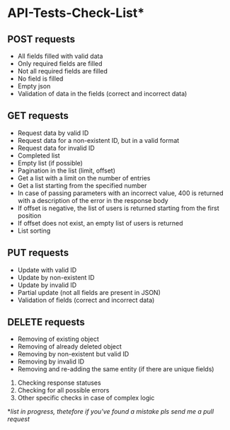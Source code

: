# API-Tests-Check-List*

## POST requests
* All fields filled with valid data
* Only required fields are filled
* Not all required fields are filled
* No field is filled
* Empty json
* Validation of data in the fields (correct and incorrect data)

## GET requests
* Request data by valid ID
* Request data for a non-existent ID, but in a valid format
* Request data for invalid ID
* Completed list
* Empty list (if possible)
* Pagination in the list (limit, offset)
* Get a list with a limit on the number of entries
* Get a list starting from the specified number
* In case of passing parameters with an incorrect value, 400 is returned with a description of the error in the response body
* If offset is negative, the list of users is returned starting from the first position
* If offset does not exist, an empty list of users is returned
* List sorting

## PUT requests
* Update with valid ID
* Update by non-existent ID
* Update by invalid ID
* Partial update (not all fields are present in JSON)
* Validation of fields (correct and incorrect data)

## DELETE requests
* Removing of existing object
* Removing of already deleted object
* Removing by non-existent but valid ID
* Removing by invalid ID
* Removing and re-adding the same entity (if there are unique fields)

1. Checking response statuses
2. Checking for all possible errors
3. Other specific checks in case of complex logic

**list in progress, thetefore if you've found a mistake pls send me a pull request*

